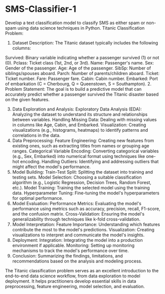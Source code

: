 # SMS-Classifier-1
Develop a text classification model to classify SMS as either spam or non-spam using data science techniques in Python.
Titanic Classification Problem:
1. Dataset Description:
The Titanic dataset typically includes the following columns:

Survived: Binary variable indicating whether a passenger survived (1) or not (0).
Pclass: Ticket class (1st, 2nd, or 3rd).
Name: Passenger's name.
Sex: Gender of the passenger.
Age: Age of the passenger.
SibSp: Number of siblings/spouses aboard.
Parch: Number of parents/children aboard.
Ticket: Ticket number.
Fare: Passenger fare.
Cabin: Cabin number.
Embarked: Port of embarkation (C = Cherbourg, Q = Queenstown, S = Southampton).
2. Problem Statement:
The goal is to build a predictive model that can accurately predict whether a passenger survived the Titanic disaster based on the given features.

3. Data Exploration and Analysis:
Exploratory Data Analysis (EDA): Analyzing the dataset to understand its structure and relationships between variables.
Handling Missing Data: Dealing with missing values in columns like Age, Cabin, and Embarked.
Visualization: Creating visualizations (e.g., histograms, heatmaps) to identify patterns and correlations in the data.
4. Data Preprocessing:
Feature Engineering: Creating new features from existing ones, such as extracting titles from names or grouping age ranges.
Categorical Variable Encoding: Converting categorical variables (e.g., Sex, Embarked) into numerical format using techniques like one-hot encoding.
Handling Outliers: Identifying and addressing outliers that might affect the model's performance.
5. Model Building:
Train-Test Split: Splitting the dataset into training and testing sets.
Model Selection: Choosing a suitable classification algorithm (e.g., Logistic Regression, Decision Trees, Random Forest, etc.).
Model Training: Training the selected model using the training data.
Hyperparameter Tuning: Fine-tuning the model's hyperparameters for optimal performance.
6. Model Evaluation:
Performance Metrics: Evaluating the model's performance using metrics such as accuracy, precision, recall, F1-score, and the confusion matrix.
Cross-Validation: Ensuring the model's generalizability through techniques like k-fold cross-validation.
7. Model Interpretation:
Feature Importance: Understanding which features contribute the most to the model's predictions.
Visualization: Creating visualizations to interpret and communicate the model's insights.
8. Deployment:
Integration: Integrating the model into a production environment if applicable.
Monitoring: Setting up monitoring mechanisms to track the model's performance over time.
9. Conclusion:
Summarizing the findings, limitations, and recommendations based on the analysis and modeling process.

The Titanic classification problem serves as an excellent introduction to the end-to-end data science workflow, from data exploration to model deployment. It helps practitioners develop essential skills in data preprocessing, feature engineering, model selection, and evaluation.





